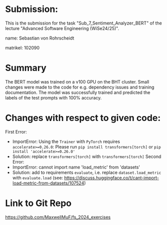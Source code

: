 # Submission:
This is the submission for the task "Sub_7_Sentiment_Analyzer_BERT" of the lecture "Advanced Software Engineering (WiSe24/25)".

name: Sebastian von Rohrscheidt

matrikel: 102090

# Summary
The BERT model was trained on a v100 GPU on the BHT cluster. Small changes were made to the code for e.g. dependency issues and training documentation. The model was successfully trained and predicted the labels of the test prompts with 100% accuracy.

# Changes with respect to given code:
First Error:
- ImportError: Using the `Trainer` with `PyTorch` requires `accelerate>=0.26.0`: Please run `pip install transformers[torch]` or `pip install 'accelerate>=0.26.0'`
- Solution: replace `transformers[torch]` with `transformers[torch]`
Second Error:
- ImportError: cannot import name 'load_metric' from 'datasets'
- Solution: add to requirements `evaluate`, i.e. replace `dataset.load_metric` with  `evaluate.load` (see: https://discuss.huggingface.co/t/cant-import-load-metric-from-datasets/107524)

# Link to Git Repo
https://github.com/MaxwellMuF/fs_2024_exercises
